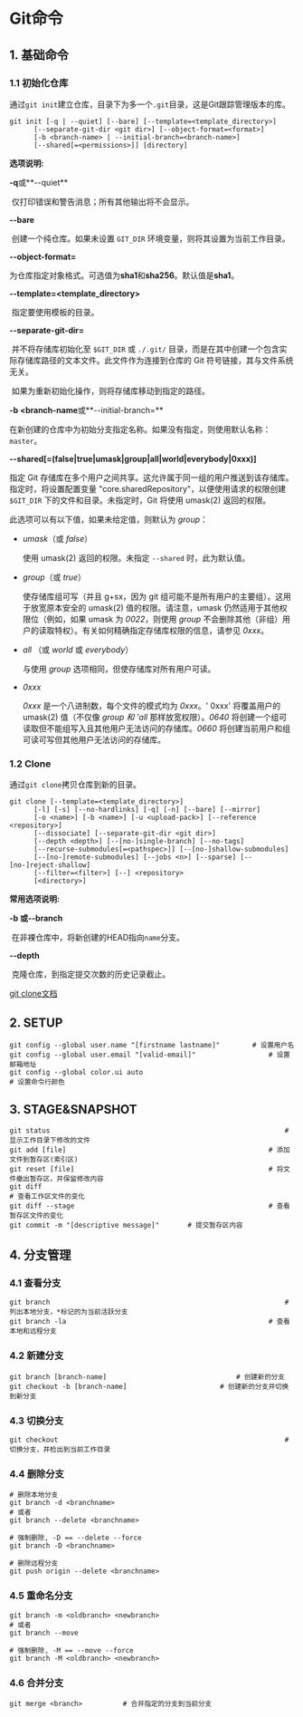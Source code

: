 # Git命令

## 1. 基础命令

### 1.1 初始化仓库

通过`git init`建立仓库，目录下为多一个`.git`目录，这是Git跟踪管理版本的库。

```
git init [-q | --quiet] [--bare] [--template=<template_directory>]
	  [--separate-git-dir <git dir>] [--object-format=<format>]
	  [-b <branch-name> | --initial-branch=<branch-name>]
	  [--shared[=<permissions>]] [directory]
```

**选项说明:**

**-q**或**--quiet**

​	仅打印错误和警告消息；所有其他输出将不会显示。

**--bare**

​	创建一个纯仓库。如果未设置 `GIT_DIR` 环境变量，则将其设置为当前工作目录。

**--object-format=<format>**

​	为仓库指定对象格式。可选值为**sha1**和**sha256**。默认值是**sha1**。

**--template=<template_directory>**

​	指定要使用模板的目录。

**--separate-git-dir=<git dir>**

​	并不将存储库初始化至 `$GIT_DIR` 或 `./.git/` 目录，而是在其中创建一个包含实际存储库路径的文本文件。此文件作为连接到仓库的 Git 符号链接，其与文件系统无关。

​	如果为重新初始化操作，则将存储库移动到指定的路径。

**-b <branch-name**或**--initial-branch=<branch-name>**

​	在新创建的仓库中为初始分支指定名称。如果没有指定，则使用默认名称：`master`。

**--shared[=(false|true|umask|group|all|world|everybody|0xxx)]**

指定 Git 存储库在多个用户之间共享。这允许属于同一组的用户推送到该存储库。指定时，将设置配置变量 "core.sharedRepository"，以便使用请求的权限创建 `$GIT_DIR` 下的文件和目录。未指定时，Git 将使用 umask(2) 返回的权限。

此选项可以有以下值，如果未给定值，则默认为 *group*：

- *umask*（或 *false*）

  使用 umask(2) 返回的权限。未指定 `--shared` 时，此为默认值。

- *group*（或 *true*）

  使存储库组可写（并且 g+sx，因为 git 组可能不是所有用户的主要组）。这用于放宽原本安全的 umask(2) 值的权限。请注意，umask 仍然适用于其他权限位（例如，如果 umask 为 *0022*，则使用 *group* 不会删除其他（非组）用户的读取特权）。有关如何精确指定存储库权限的信息，请参见 *0xxx*。

- *all* （或 *world* 或 *everybody*）

  与使用 *group* 选项相同，但使存储库对所有用户可读。

- *0xxx*

  *0xxx* 是一个八进制数，每个文件的模式均为 *0xxx*。' 0xxx' 将覆盖用户的 umask(2) 值（不仅像 *group 和 'all* 那样放宽权限）。*0640* 将创建一个组可读取但不能组写入且其他用户无法访问的存储库。*0660* 将创建当前用户和组可读可写但其他用户无法访问的存储库。

### 1.2 Clone

通过`git clone`拷贝仓库到新的目录。

```
git clone [--template=<template_directory>]
	  [-l] [-s] [--no-hardlinks] [-q] [-n] [--bare] [--mirror]
	  [-o <name>] [-b <name>] [-u <upload-pack>] [--reference <repository>]
	  [--dissociate] [--separate-git-dir <git dir>]
	  [--depth <depth>] [--[no-]single-branch] [--no-tags]
	  [--recurse-submodules[=<pathspec>]] [--[no-]shallow-submodules]
	  [--[no-]remote-submodules] [--jobs <n>] [--sparse] [--[no-]reject-shallow]
	  [--filter=<filter>] [--] <repository>
	  [<directory>]
```

**常用选项说明:**

**-b <name>**或**--branch <name>**

​	在非裸仓库中，将新创建的HEAD指向`name`分支。

**--depth <depth>**

​	克隆仓库，到指定提交次数的历史记录截止。

[git clone文档](https://git-scm.com/docs/git-clone)

## 2. SETUP

````shell
git config --global user.name "[firstname lastname]"		# 设置用户名
git config --global user.email "[valid-email]"					# 设置邮箱地址
git config --global color.ui auto												# 设置命令行颜色
````

## 3. STAGE&SNAPSHOT

````shell
git status															# 显示工作目录下修改的文件
git add [file]													# 添加文件到暂存区(索引区)
git reset [file]												# 将文件撤出暂存区，并保留修改内容
git diff 																# 查看工作区文件的变化
git diff --stage												# 查看暂存区文件的变化
git commit -m "[descriptive message]"		# 提交暂存区内容
````

## 4. 分支管理

### 4.1 查看分支

````shell
git branch 															# 列出本地分支，*标记的为当前活跃分支
git branch -la													# 查看本地和远程分支
````

### 4.2 新建分支

````shell
git branch [branch-name]								# 创建新的分支
git checkout -b [branch-name]						# 创建新的分支并切换到新分支
````

### 4.3 切换分支

````shell
git checkout 														# 切换分支，并检出到当前工作目录
````

### 4.4 删除分支

````shell
# 删除本地分支
git branch -d <branchname>
# 或者
git branch --delete <branchname>

# 强制删除, -D == --delete --force
git branch -D <branchname>

# 删除远程分支
git push origin --delete <branchname>
````

### 4.5 重命名分支

````shell
git branch -m <oldbranch> <newbranch>
# 或者
git branch --move

# 强制删除, -M == --move --force
git branch -M <oldbranch> <newbranch>
````

### 4.6 合并分支

````shell
git merge <branch>			# 合并指定的分支到当前分支
````



